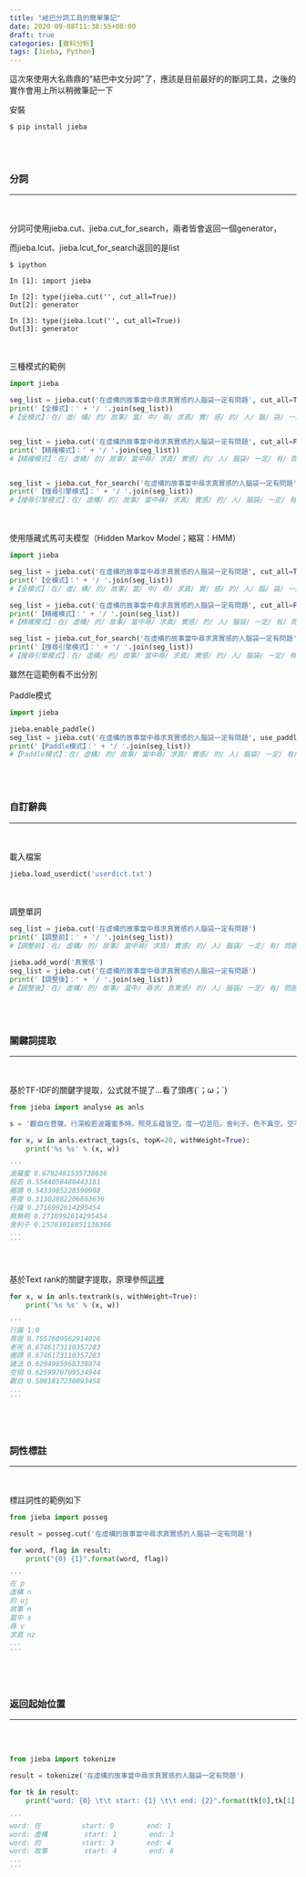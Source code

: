 ```yaml
---
title: "結巴分詞工具的簡單筆記"
date: 2020-09-08T11:38:55+08:00
draft: true
categories: [資料分析]
tags: [Jieba, Python]
---
```

這次來使用大名鼎鼎的"結巴中文分詞"了，應該是目前最好的的斷詞工具，之後的實作會用上所以稍微筆記一下
<!--more-->
安裝
```
$ pip install jieba
```
<br></br>
  
### 分詞
---
<br></br>
分詞可使用jieba.cut、jieba.cut_for_search，兩者皆會返回一個generator，
  
而jieba.lcut、jieba.lcut_for_search返回的是list

```shell
$ ipython

In [1]: import jieba

In [2]: type(jieba.cut('', cut_all=True))
Out[2]: generator

In [3]: type(jieba.lcut('', cut_all=True))
Out[3]: generator

```
<br></br>
三種模式的範例
```py
import jieba

seg_list = jieba.cut('在虛構的故事當中尋求真實感的人腦袋一定有問題', cut_all=True)
print('【全模式】：' + '/ '.join(seg_list))
#【全模式】：在/ 虛/ 構/ 的/ 故事/ 當/ 中/ 尋/ 求真/ 實/ 感/ 的/ 人/ 腦/ 袋/ 一定/ 定有/ 問/ 題


seg_list = jieba.cut('在虛構的故事當中尋求真實感的人腦袋一定有問題', cut_all=False)
print('【精確模式】：' + '/ '.join(seg_list))
#【精確模式】：在/ 虛構/ 的/ 故事/ 當中尋/ 求真/ 實感/ 的/ 人/ 腦袋/ 一定/ 有/ 問題


seg_list = jieba.cut_for_search('在虛構的故事當中尋求真實感的人腦袋一定有問題')
print('【搜尋引擎模式】：' + '/ '.join(seg_list))
#【搜尋引擎模式】：在/ 虛構/ 的/ 故事/ 當中尋/ 求真/ 實感/ 的/ 人/ 腦袋/ 一定/ 有/ 問題
```
<br></br>
使用隱藏式馬可夫模型（Hidden Markov Model；縮寫：HMM）
```py
import jieba

seg_list = jieba.cut('在虛構的故事當中尋求真實感的人腦袋一定有問題', cut_all=True, HMM=True)
print('【全模式】：' + '/ '.join(seg_list))
#【全模式】：在/ 虛/ 構/ 的/ 故事/ 當/ 中/ 尋/ 求真/ 實/ 感/ 的/ 人/ 腦/ 袋/ 一定/ 定有/ 問/ 題

seg_list = jieba.cut('在虛構的故事當中尋求真實感的人腦袋一定有問題', cut_all=False, HMM=True)
print('【精確模式】：' + '/ '.join(seg_list))
#【精確模式】：在/ 虛構/ 的/ 故事/ 當中尋/ 求真/ 實感/ 的/ 人/ 腦袋/ 一定/ 有/ 問題

seg_list = jieba.cut_for_search('在虛構的故事當中尋求真實感的人腦袋一定有問題', HMM=True)
print('【搜尋引擎模式】：' + '/ '.join(seg_list))
#【搜尋引擎模式】：在/ 虛構/ 的/ 故事/ 當中尋/ 求真/ 實感/ 的/ 人/ 腦袋/ 一定/ 有/ 問題
```
雖然在這範例看不出分別
<br></br>
Paddle模式
```py
import jieba

jieba.enable_paddle()
seg_list = jieba.cut('在虛構的故事當中尋求真實感的人腦袋一定有問題', use_paddle=True)
print('【Paddle模式】：' + '/ '.join(seg_list))
#【Paddle模式】：在/ 虛構/ 的/ 故事/ 當中尋/ 求真/ 實感/ 的/ 人/ 腦袋/ 一定/ 有/ 問題
```
<br></br>
  
### 自訂辭典
---
<br></br>
載入檔案
```py
jieba.load_userdict('userdict.txt')
```
<br></br>
調整單詞
```py
seg_list = jieba.cut('在虛構的故事當中尋求真實感的人腦袋一定有問題')
print('【調整前】：' + '/ '.join(seg_list))
#【調整前】：在/ 虛構/ 的/ 故事/ 當中尋/ 求真/ 實感/ 的/ 人/ 腦袋/ 一定/ 有/ 問題

jieba.add_word('真實感')
seg_list = jieba.cut('在虛構的故事當中尋求真實感的人腦袋一定有問題')
print('【調整後】：' + '/ '.join(seg_list))
#【調整後】：在/ 虛構/ 的/ 故事/ 當中/ 尋求/ 真實感/ 的/ 人/ 腦袋/ 一定/ 有/ 問題
```
<br></br>
  
### 關鍵詞提取
---
<br></br>
基於TF-IDF的關鍵字提取，公式就不提了…看了頭疼(´；ω；`)
```py
from jieba import analyse as anls

s = '觀自在菩薩。行深般若波羅蜜多時。照見五蘊皆空。度一切苦厄。舍利子。色不異空。空不異色。色即是空。空即是色。受想行識。亦復如是。舍利子。是諸法空相。不生不滅。不垢不淨。不增不減。是故空中無色。無受想行識。無眼耳鼻舌身意。無色聲香味觸法。無眼界。乃至無意識界。無無明。亦無無明盡。乃至無老死。亦無老死盡。無苦集滅道。無智亦無得。以無所得故。菩提薩埵。依般若波羅蜜多故。心無罣礙。無罣礙故。無有恐怖。遠離顛倒夢想。究竟涅槃。三世諸佛。依般若波羅蜜多故。得阿耨多羅三藐三菩提。故知般若波羅蜜多。是大神咒。是大明咒。是無上咒。是無等等咒。能除一切苦。真實不虛。故說般若波羅蜜多咒。即說咒曰。揭諦揭諦。波羅揭諦。波羅僧揭諦。菩提薩婆訶。'

for x, w in anls.extract_tags(s, topK=20, withWeight=True):
    print('%s %s' % (x, w))

'''
波羅蜜 0.6792481535738636
般若 0.5544058480443181
揭諦 0.5433985228590908
菩提 0.31302882206863636
行識 0.2716992614295454
無無明 0.2716992614295454
舍利子 0.25763018851136366
...
'''
```
<br></br>
基於Text rank的關鍵字提取，原理參照[這裡](http://web.eecs.umich.edu/~mihalcea/papers/mihalcea.emnlp04.pdf)
```py
for x, w in anls.textrank(s, withWeight=True):
    print('%s %s' % (x, w))

'''
行識 1.0
菩提 0.7557609562914026
老死 0.6746173110357283
揭諦 0.6746173110357283
諸法 0.6294985968338874
空相 0.6259970709534944
觀自 0.5081817230893458
...
'''
```
<br></br>

### 詞性標註
---
<br></br>
標註詞性的範例如下
```py
from jieba import posseg

result = posseg.cut('在虛構的故事當中尋求真實感的人腦袋一定有問題')

for word, flag in result:
    print("{0} {1}".format(word, flag))

'''
在 p
虛構 n
的 uj
故事 n
當中 s
尋 v
求真 nz
...
'''
```
<br></br>

### 返回起始位置
---
<br></br>
```py
from jieba import tokenize

result = tokenize('在虛構的故事當中尋求真實感的人腦袋一定有問題')

for tk in result:
    print("word: {0} \t\t start: {1} \t\t end: {2}".format(tk[0],tk[1],tk[2]))

'''
word: 在 		 start: 0 		 end: 1
word: 虛構 		 start: 1 		 end: 3
word: 的 		 start: 3 		 end: 4
word: 故事 		 start: 4 		 end: 6
...
'''
```